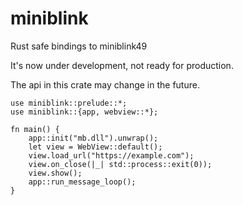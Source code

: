 # miniblink

Rust safe bindings to miniblink49

It's now under development, not ready for production.

The api in this crate may change in the future.

```
use miniblink::prelude::*;
use miniblink::{app, webview::*};

fn main() {
    app::init("mb.dll").unwrap();
    let view = WebView::default();
    view.load_url("https://example.com");
    view.on_close(|_| std::process::exit(0));
    view.show();
    app::run_message_loop();
}
```